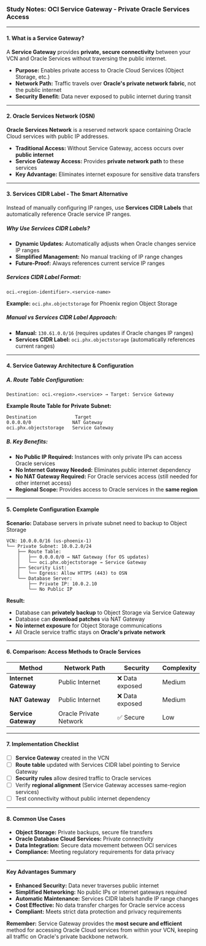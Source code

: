 ### **Study Notes: OCI Service Gateway - Private Oracle Services Access**

---

#### **1. What is a Service Gateway?**

A **Service Gateway** provides **private, secure connectivity** between your VCN and Oracle Services without traversing the public internet.

*   **Purpose:** Enables private access to Oracle Cloud Services (Object Storage, etc.)
*   **Network Path:** Traffic travels over **Oracle's private network fabric**, not the public internet
*   **Security Benefit:** Data never exposed to public internet during transit

---

#### **2. Oracle Services Network (OSN)**

**Oracle Services Network** is a reserved network space containing Oracle Cloud services with public IP addresses.

*   **Traditional Access:** Without Service Gateway, access occurs over **public internet**
*   **Service Gateway Access:** Provides **private network path** to these services
*   **Key Advantage:** Eliminates internet exposure for sensitive data transfers

---

#### **3. Services CIDR Label - The Smart Alternative**

Instead of manually configuring IP ranges, use **Services CIDR Labels** that automatically reference Oracle service IP ranges.

##### **Why Use Services CIDR Labels?**
*   **Dynamic Updates:** Automatically adjusts when Oracle changes service IP ranges
*   **Simplified Management:** No manual tracking of IP range changes
*   **Future-Proof:** Always references current service IP ranges

##### **Services CIDR Label Format:**
```
oci.<region-identifier>.<service-name>
```
**Example:** `oci.phx.objectstorage` for Phoenix region Object Storage

##### **Manual vs Services CIDR Label Approach:**
*   **Manual:** `130.61.0.0/16` (requires updates if Oracle changes IP ranges)
*   **Services CIDR Label:** `oci.phx.objectstorage` (automatically references current ranges)

---

#### **4. Service Gateway Architecture & Configuration**

##### **A. Route Table Configuration:**
```
Destination: oci.<region>.<service> → Target: Service Gateway
```

**Example Route Table for Private Subnet:**
```
Destination              Target
0.0.0.0/0               NAT Gateway
oci.phx.objectstorage   Service Gateway
```

##### **B. Key Benefits:**
*   **No Public IP Required:** Instances with only private IPs can access Oracle services
*   **No Internet Gateway Needed:** Eliminates public internet dependency
*   **No NAT Gateway Required:** For Oracle services access (still needed for other internet access)
*   **Regional Scope:** Provides access to Oracle services in the **same region**

---

#### **5. Complete Configuration Example**

**Scenario:** Database servers in private subnet need to backup to Object Storage

```
VCN: 10.0.0.0/16 (us-phoenix-1)
└── Private Subnet: 10.0.2.0/24
    ├── Route Table:
    │   ├── 0.0.0.0/0 → NAT Gateway (for OS updates)
    │   └── oci.phx.objectstorage → Service Gateway
    ├── Security List:
    │   └── Egress: Allow HTTPS (443) to OSN
    └── Database Server:
        ├── Private IP: 10.0.2.10
        └── No Public IP
```

**Result:**
*   Database can **privately backup** to Object Storage via Service Gateway
*   Database can **download patches** via NAT Gateway
*   **No internet exposure** for Object Storage communications
*   All Oracle service traffic stays on **Oracle's private network**

---

#### **6. Comparison: Access Methods to Oracle Services**

| Method | Network Path | Security | Complexity |
|--------|--------------|----------|------------|
| **Internet Gateway** | Public Internet | ❌ Data exposed | Medium |
| **NAT Gateway** | Public Internet | ❌ Data exposed | Medium |
| **Service Gateway** | Oracle Private Network | ✅ Secure | Low |

---

#### **7. Implementation Checklist**

- [ ] **Service Gateway** created in the VCN
- [ ] **Route table** updated with Services CIDR label pointing to Service Gateway
- [ ] **Security rules** allow desired traffic to Oracle services
- [ ] Verify **regional alignment** (Service Gateway accesses same-region services)
- [ ] Test connectivity without public internet dependency

---

#### **8. Common Use Cases**

*   **Object Storage:** Private backups, secure file transfers
*   **Oracle Database Cloud Services:** Private connectivity
*   **Data Integration:** Secure data movement between OCI services
*   **Compliance:** Meeting regulatory requirements for data privacy

---

#### **Key Advantages Summary**

*   **Enhanced Security:** Data never traverses public internet
*   **Simplified Networking:** No public IPs or internet gateways required
*   **Automatic Maintenance:** Services CIDR labels handle IP range changes
*   **Cost Effective:** No data transfer charges for Oracle service access
*   **Compliant:** Meets strict data protection and privacy requirements

**Remember:** Service Gateway provides the **most secure and efficient** method for accessing Oracle Cloud services from within your VCN, keeping all traffic on Oracle's private backbone network.